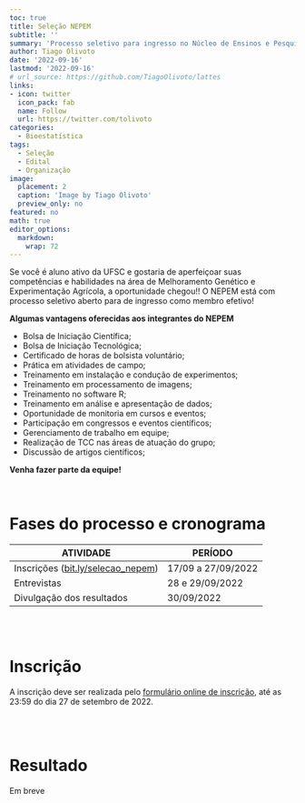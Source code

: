```yaml
---
toc: true
title: Seleção NEPEM
subtitle: ''
summary: 'Processo seletivo para ingresso no Núcleo de Ensinos e Pesquisas em Experimentação e Melhoramento Vegetal (NEPEM).'
author: Tiago Olivoto
date: '2022-09-16'
lastmod: '2022-09-16'
# url_source: https://github.com/TiagoOlivoto/lattes
links:
- icon: twitter
  icon_pack: fab
  name: Follow
  url: https://twitter.com/tolivoto
categories:
  - Bioestatística
tags:
  - Seleção
  - Edital
  - Organização
image:
  placement: 2
  caption: 'Image by Tiago Olivoto'
  preview_only: no
featured: no
math: true
editor_options: 
  markdown: 
    wrap: 72
---
```


<script src="https://kit.fontawesome.com/1f72d6921a.js" crossorigin="anonymous"></script>



Se você é aluno ativo da UFSC e gostaria de aperfeiçoar suas competências e habilidades na área de Melhoramento Genético e Experimentação Agrícola, a oportunidade chegou!! O NEPEM está com processo seletivo aberto para de ingresso como membro efetivo!

**Algumas vantagens oferecidas aos integrantes do NEPEM**

* Bolsa de Iniciação Científica;
* Bolsa de Iniciação Tecnológica;
* Certificado de horas de bolsista voluntário;
* Prática em atividades de campo;
* Treinamento em instalação e condução de experimentos; 
* Treinamento em processamento de imagens; 
* Treinamento no software R; 
* Treinamento em análise e apresentação de dados; 
* Oportunidade de monitoria em cursos e eventos; 
* Participação em congressos e eventos científicos; 
* Gerenciamento de trabalho em equipe; 
* Realização de TCC nas áreas de atuação do grupo;
* Discussão de artigos científicos;

**Venha fazer parte da equipe!**

<br>

# <i class="fas fa-clock"></i> Fases do processo e cronograma

| ATIVIDADE                                          | PERÍODO            |
|----------------------------------------------------|--------------------|
| Inscrições ([bit.ly/selecao_nepem](https://docs.google.com/forms/d/e/1FAIpQLSeGfqPZ-naUmgrFsHmSdLn0alPmPGabWNnURbFQUfVI0ufN_g/viewform))                  | 17/09 a 27/09/2022 |
| Entrevistas                                        | 28 e 29/09/2022    |
| Divulgação dos resultados                          | 30/09/2022         |

<br> <br>

# <i class="fas fa-file-export"></i> Inscrição

A inscrição deve ser realizada pelo [formulário online de inscrição](https://forms.gle/SBkWNAuLnF1SigvC6), até as 23:59 do dia 27 de setembro de 2022.

<br> <br>

# <i class="fas fa-file-export"></i> Resultado

Em breve
